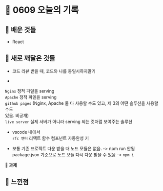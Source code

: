 # 🧸 0609 오늘의 기록
## 💙 배운 것들
* React

## 💚 새로 깨달은 것들
* 코드 리뷰 받을 때, 코드와 나를 동일시하지말기

*
`Nginx` 정적 파일을 serving   
`Apache` 정적 파일을 serving   
`github pages` (Nginx, Apache 둘 다 사용할 수도 있고, 제 3의 어떤 솔루션을 사용할 수도   
있음. 비공개)   
`live server` 실제 서버가 아니라 serving 되는 것처럼 보여주는 솔루션   

* vscode 내에서   
`rfc 엔터` 리액트 함수 컴포넌트 자동완성 키   

* 보통 기존 프로젝트 다운 받을 때 노드 모듈은 없음. -> npm run 안됨   
package.json 기준으로 노드 모듈 다시 다운 받을 수 있음 -> `npm i`   

**📍 과제**

## 💜 느낀점


